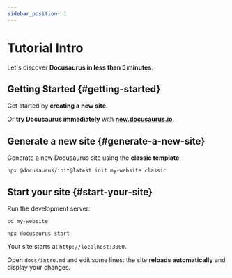 ```yaml
---
sidebar_position: 1
---
```


# Tutorial Intro

Let's discover **Docusaurus in less than 5 minutes**.

## Getting Started {#getting-started}

Get started by **creating a new site**.

Or **try Docusaurus immediately** with **[new.docusaurus.io](https://new.docusaurus.io)**.

## Generate a new site {#generate-a-new-site}

Generate a new Docusaurus site using the **classic template**:

```shell
npx @docusaurus/init@latest init my-website classic
```

## Start your site {#start-your-site}

Run the development server:

```shell
cd my-website

npx docusaurus start
```

Your site starts at `http://localhost:3000`.

Open `docs/intro.md` and edit some lines: the site **reloads automatically** and display your changes.
